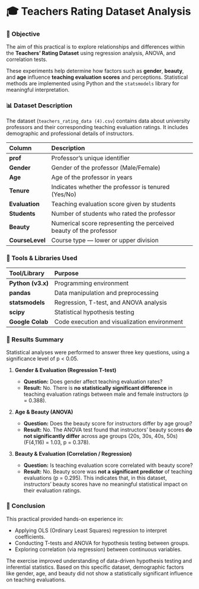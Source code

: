 # 🎓 Teachers Rating Dataset Analysis

### 🧭 Objective

The aim of this practical is to explore relationships and differences within the **Teachers’ Rating Dataset** using regression analysis, ANOVA, and correlation tests.

These experiments help determine how factors such as **gender**, **beauty**, and **age** influence **teaching evaluation scores** and perceptions. Statistical methods are implemented using Python and the `statsmodels` library for meaningful interpretation.

### 📊 Dataset Description

The dataset (`teachers_rating_data (4).csv`) contains data about university professors and their corresponding teaching evaluation ratings. It includes demographic and professional details of instructors.

| Column | Description |
| :--- | :--- |
| **prof** | Professor’s unique identifier |
| **Gender** | Gender of the professor (Male/Female) |
| **Age** | Age of the professor in years |
| **Tenure** | Indicates whether the professor is tenured (Yes/No) |
| **Evaluation** | Teaching evaluation score given by students |
| **Students** | Number of students who rated the professor |
| **Beauty** | Numerical score representing the perceived beauty of the professor |
| **CourseLevel** | Course type — lower or upper division |

### 🧰 Tools & Libraries Used

| Tool/Library | Purpose |
| :--- | :--- |
| **Python (v3.x)** | Programming environment |
| **pandas** | Data manipulation and preprocessing |
| **statsmodels** | Regression, T-test, and ANOVA analysis |
| **scipy** | Statistical hypothesis testing |
| **Google Colab** | Code execution and visualization environment |

### 🧾 Results Summary

Statistical analyses were performed to answer three key questions, using a significance level of p < 0.05.

1.  **Gender & Evaluation (Regression T-test)**
    * **Question:** Does gender affect teaching evaluation rates?
    * **Result:** No. There is **no statistically significant difference** in teaching evaluation ratings between male and female instructors (p = 0.388).

2.  **Age & Beauty (ANOVA)**
    * **Question:** Does the beauty score for instructors differ by age group?
    * **Result:** No. The ANOVA test found that instructors’ beauty scores **do not significantly differ** across age groups (20s, 30s, 40s, 50s) (F(4,116) = 1.03, p = 0.378).

3.  **Beauty & Evaluation (Correlation / Regression)**
    * **Question:** Is teaching evaluation score correlated with beauty score?
    * **Result:** No. Beauty score was **not a significant predictor** of teaching evaluations (p = 0.295). This indicates that, in this dataset, instructors’ beauty scores have no meaningful statistical impact on their evaluation ratings.

### 🏁 Conclusion

This practical provided hands-on experience in:

* Applying OLS (Ordinary Least Squares) regression to interpret coefficients.
* Conducting T-tests and ANOVA for hypothesis testing between groups.
* Exploring correlation (via regression) between continuous variables.

The exercise improved understanding of data-driven hypothesis testing and inferential statistics. Based on this specific dataset, demographic factors like gender, age, and beauty did not show a statistically significant influence on teaching evaluations.
